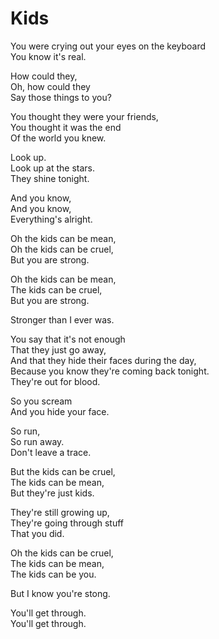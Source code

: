 Kids
====

You were crying out your eyes on the keyboard  
You know it's real.

How could they,  
Oh, how could they  
Say those things to you?

You thought they were your friends,  
You thought it was the end  
Of the world you knew.

Look up.  
Look up at the stars.  
They shine tonight.

And you know,  
And you know,  
Everything's alright.

Oh the kids can be mean,  
Oh the kids can be cruel,  
But you are strong.

Oh the kids can be mean,  
The kids can be cruel,  
But you are strong.

Stronger than I ever was.

You say that it's not enough  
That they just go away,  
And that they hide their faces during the day,  
Because you know they're coming back tonight.  
They're out for blood.

So you scream  
And you hide your face.

So run,  
So run away.  
Don't leave a trace.

But the kids can be cruel,  
The kids can be mean,  
But they're just kids.

They're still growing up,  
They're going through stuff  
That you did.

Oh the kids can be cruel,  
The kids can be mean,  
The kids can be you.

But I know you're stong.

You'll get through.  
You'll get through.
